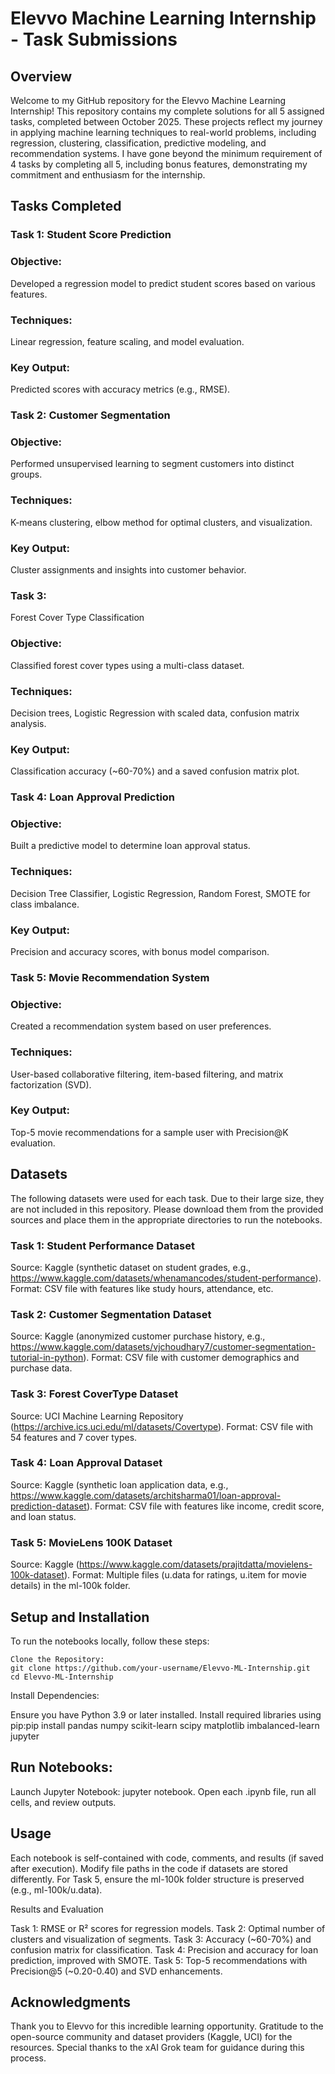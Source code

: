 # Elevvo Machine Learning Internship - Task Submissions
## Overview
Welcome to my GitHub repository for the Elevvo Machine Learning Internship! This repository contains my complete solutions for all 5 assigned tasks, completed between October 2025. These projects reflect my journey in applying machine learning techniques to real-world problems, including regression, clustering, classification, predictive modeling, and recommendation systems. I have gone beyond the minimum requirement of 4 tasks by completing all 5, including bonus features, demonstrating my commitment and enthusiasm for the internship.
## Tasks Completed
### Task 1: Student Score Prediction

### Objective: 
Developed a regression model to predict student scores based on various features.
### Techniques: 
Linear regression, feature scaling, and model evaluation.
### Key Output: 
Predicted scores with accuracy metrics (e.g., RMSE).

### Task 2: Customer Segmentation

### Objective: 
Performed unsupervised learning to segment customers into distinct groups.
### Techniques: 
K-means clustering, elbow method for optimal clusters, and visualization.
### Key Output: 
Cluster assignments and insights into customer behavior.

### Task 3: 
Forest Cover Type Classification

### Objective: 
Classified forest cover types using a multi-class dataset.
### Techniques: 
Decision trees, Logistic Regression with scaled data, confusion matrix analysis.
### Key Output: 
Classification accuracy (~60-70%) and a saved confusion matrix plot.

### Task 4: Loan Approval Prediction

### Objective: 
Built a predictive model to determine loan approval status.
### Techniques: 
Decision Tree Classifier, Logistic Regression, Random Forest, SMOTE for class imbalance.
### Key Output: 
Precision and accuracy scores, with bonus model comparison.

### Task 5: Movie Recommendation System

### Objective: 
Created a recommendation system based on user preferences.
### Techniques: 
User-based collaborative filtering, item-based filtering, and matrix factorization (SVD).
### Key Output: 
Top-5 movie recommendations for a sample user with Precision@K evaluation.

## Datasets
The following datasets were used for each task. Due to their large size, they are not included in this repository. Please download them from the provided sources and place them in the appropriate directories to run the notebooks.

### Task 1: Student Performance Dataset
Source: Kaggle (synthetic dataset on student grades, e.g., https://www.kaggle.com/datasets/whenamancodes/student-performance).
Format: CSV file with features like study hours, attendance, etc.


### Task 2: Customer Segmentation Dataset
Source: Kaggle (anonymized customer purchase history, e.g., https://www.kaggle.com/datasets/vjchoudhary7/customer-segmentation-tutorial-in-python).
Format: CSV file with customer demographics and purchase data.


### Task 3: Forest CoverType Dataset
Source: UCI Machine Learning Repository (https://archive.ics.uci.edu/ml/datasets/Covertype).
Format: CSV file with 54 features and 7 cover types.


### Task 4: Loan Approval Dataset
Source: Kaggle (synthetic loan application data, e.g., https://www.kaggle.com/datasets/architsharma01/loan-approval-prediction-dataset).
Format: CSV file with features like income, credit score, and loan status.


### Task 5: MovieLens 100K Dataset
Source: Kaggle (https://www.kaggle.com/datasets/prajitdatta/movielens-100k-dataset).
Format: Multiple files (u.data for ratings, u.item for movie details) in the ml-100k folder.


## Setup and Installation
To run the notebooks locally, follow these steps:

```
Clone the Repository:
git clone https://github.com/your-username/Elevvo-ML-Internship.git
cd Elevvo-ML-Internship
```

Install Dependencies:

Ensure you have Python 3.9 or later installed.
Install required libraries using pip:pip install pandas numpy scikit-learn scipy matplotlib imbalanced-learn jupyter


## Run Notebooks:

Launch Jupyter Notebook: jupyter notebook.
Open each .ipynb file, run all cells, and review outputs.



## Usage

Each notebook is self-contained with code, comments, and results (if saved after execution).
Modify file paths in the code if datasets are stored differently.
For Task 5, ensure the ml-100k folder structure is preserved (e.g., ml-100k/u.data).

Results and Evaluation

Task 1: RMSE or R² scores for regression models.
Task 2: Optimal number of clusters and visualization of segments.
Task 3: Accuracy (~60-70%) and confusion matrix for classification.
Task 4: Precision and accuracy for loan prediction, improved with SMOTE.
Task 5: Top-5 recommendations with Precision@5 (~0.20-0.40) and SVD enhancements.


## Acknowledgments

Thank you to Elevvo for this incredible learning opportunity.
Gratitude to the open-source community and dataset providers (Kaggle, UCI) for the resources.
Special thanks to the xAI Grok team for guidance during this process.
